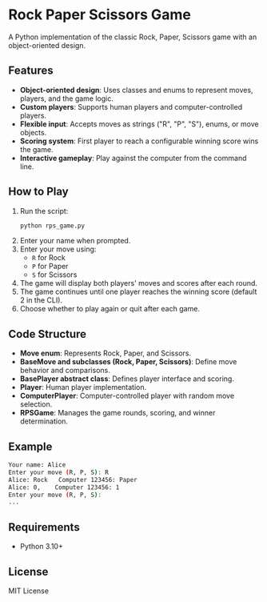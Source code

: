 # Rock Paper Scissors Game

A Python implementation of the classic Rock, Paper, Scissors game with an object-oriented design.

## Features

- **Object-oriented design**: Uses classes and enums to represent moves, players, and the game logic.
- **Custom players**: Supports human players and computer-controlled players.
- **Flexible input**: Accepts moves as strings ("R", "P", "S"), enums, or move objects.
- **Scoring system**: First player to reach a configurable winning score wins the game.
- **Interactive gameplay**: Play against the computer from the command line.

## How to Play

1. Run the script:
   ```bash
   python rps_game.py
   ```
2. Enter your name when prompted.
3. Enter your move using:
   - `R` for Rock
   - `P` for Paper
   - `S` for Scissors
4. The game will display both players' moves and scores after each round.
5. The game continues until one player reaches the winning score (default 2 in the CLI).
6. Choose whether to play again or quit after each game.

## Code Structure

- **Move enum**: Represents Rock, Paper, and Scissors.
- **BaseMove and subclasses (Rock, Paper, Scissors)**: Define move behavior and comparisons.
- **BasePlayer abstract class**: Defines player interface and scoring.
- **Player**: Human player implementation.
- **ComputerPlayer**: Computer-controlled player with random move selection.
- **RPSGame**: Manages the game rounds, scoring, and winner determination.

## Example

```bash
Your name: Alice
Enter your move (R, P, S): R
Alice: Rock   Computer 123456: Paper
Alice: 0,    Computer 123456: 1
Enter your move (R, P, S):
...
```

## Requirements

- Python 3.10+

## License

MIT License
